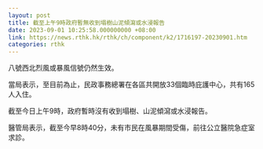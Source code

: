 ```yaml
---
layout: post
title: 截至上午9時政府暫無收到塌樹山泥傾瀉或水浸報告
date: 2023-09-01 10:25:58.000000000 +08:00
link: https://news.rthk.hk/rthk/ch/component/k2/1716197-20230901.htm
categories: rthk
---
```


八號西北烈風或暴風信號仍然生效。

當局表示，至目前為止，民政事務總署在各區共開放33個臨時庇護中心，共有165人入住。

截至今日上午9時，政府暫時沒有收到塌樹、山泥傾瀉或水浸報告。

醫管局表示，截至今早8時40分，未有市民在風暴期間受傷，前往公立醫院急症室求診。
